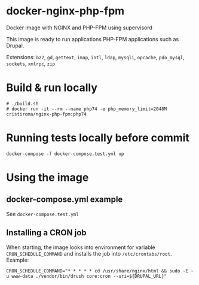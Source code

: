 # docker-nginx-php-fpm
Docker image with NGINX and PHP-FPM using supervisord

This image is ready to run applications PHP-FPM applications such as Drupal.

Extensions: `bz2`, `gd`, `gettext`, `imap`, `intl`, `ldap`, `mysqli`, `opcache`, `pdo_mysql`, `sockets`, `xmlrpc`, `zip`

# Build & run locally

```shell
# ./build.sh
# docker run -it --rm --name php74 -e php_memory_limit=2048M cristiroma/nginx-php-fpm:php74
```

# Running tests locally before commit

```
docker-compose -f docker-compose.test.yml up
```

# Using the image

## docker-compose.yml example

See `docker-compose.test.yml`

## Installing a CRON job

When starting, the image looks into environment for variable `CRON_SCHEDULE_COMMAND` and installs the job  into `/etc/crontabs/root`. Example:

```dotenv
CRON_SCHEDULE_COMMAND="* * * * * cd /usr/share/nginx/html && sudo -E -u www-data ./vendor/bin/drush core:cron --uri=${DRUPAL_URL}"
```